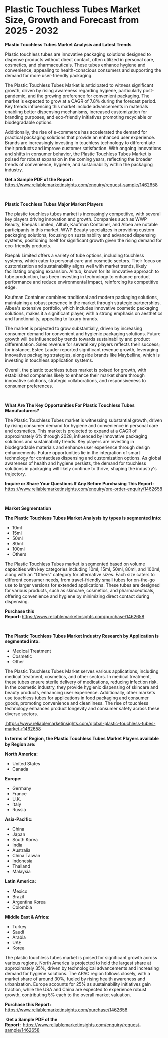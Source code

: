 <p><h1>Plastic Touchless Tubes Market Size, Growth and Forecast from 2025 - 2032</h1></p><p><strong>Plastic Touchless Tubes Market Analysis and Latest Trends</strong></p>
<p><p>Plastic touchless tubes are innovative packaging solutions designed to dispense products without direct contact, often utilized in personal care, cosmetics, and pharmaceuticals. These tubes enhance hygiene and convenience, appealing to health-conscious consumers and supporting the demand for more user-friendly packaging.</p><p>The Plastic Touchless Tubes Market is anticipated to witness significant growth, driven by rising awareness regarding hygiene, particularly post-pandemic, and the growing preference for convenient packaging. The market is expected to grow at a CAGR of 7.8% during the forecast period. Key trends influencing this market include advancements in materials enabling better dispensing mechanisms, increased customization for branding purposes, and eco-friendly initiatives promoting recyclable or biodegradable options.</p><p>Additionally, the rise of e-commerce has accelerated the demand for practical packaging solutions that provide an enhanced user experience. Brands are increasingly investing in touchless technology to differentiate their products and improve customer satisfaction. With ongoing innovations and shifts in consumer behavior, the Plastic Touchless Tubes Market is poised for robust expansion in the coming years, reflecting the broader trends of convenience, hygiene, and sustainability within the packaging industry.</p></p>
<p><strong>Get a Sample PDF of the Report:&nbsp;</strong> <a href="https://www.reliablemarketinsights.com/enquiry/request-sample/1462658?utm_campaign=3086&utm_medium=2&utm_source=Github&utm_content=ia&utm_term=19042025&utm_id=plastic-touchless-tubes">https://www.reliablemarketinsights.com/enquiry/request-sample/1462658</a></p>
<p>&nbsp;</p>
<p><strong>Plastic Touchless Tubes Major Market Players</strong></p>
<p><p>The plastic touchless tubes market is increasingly competitive, with several key players driving innovation and growth. Companies such as WWP Beauty, Raepak Limited, Alltub, Kaufman Container, and Albea are notable participants in this market. WWP Beauty specializes in providing custom packaging solutions, focusing on sustainability and advanced dispensing systems, positioning itself for significant growth given the rising demand for eco-friendly products. </p><p>Raepak Limited offers a variety of tube options, including touchless systems, which cater to personal care and cosmetic sectors. Their focus on customization and sustainability aligns well with market trends, likely facilitating ongoing expansion. Alltub, known for its innovative approach to tube production, has been investing in technology to enhance product performance and reduce environmental impact, reinforcing its competitive edge.</p><p>Kaufman Container combines traditional and modern packaging solutions, maintaining a robust presence in the market through strategic partnerships. Albea's extensive portfolio, which includes innovative cosmetic packaging solutions, makes it a significant player, with a strong emphasis on aesthetics and functionality, appealing to luxury brands.</p><p>The market is projected to grow substantially, driven by increasing consumer demand for convenient and hygienic packaging solutions. Future growth will be influenced by trends towards sustainability and product differentiation. Sales revenue for several key players reflects their success; for instance, Estee Lauder reported significant revenue growth, leveraging innovative packaging strategies, alongside brands like Maybelline, which is investing in touchless application systems.</p><p>Overall, the plastic touchless tubes market is poised for growth, with established companies likely to enhance their market share through innovative solutions, strategic collaborations, and responsiveness to consumer preferences.</p></p>
<p>&nbsp;</p>
<p><strong>What Are The Key Opportunities For Plastic Touchless Tubes Manufacturers?</strong></p>
<p><p>The Plastic Touchless Tubes market is witnessing substantial growth, driven by rising consumer demand for hygiene and convenience in personal care and cosmetics. This market is projected to expand at a CAGR of approximately 6% through 2028, influenced by innovative packaging solutions and sustainability trends. Key players are investing in biodegradable materials and enhance user experience through design enhancements. Future opportunities lie in the integration of smart technology for contactless dispensing and customization options. As global awareness of health and hygiene persists, the demand for touchless solutions in packaging will likely continue to thrive, shaping the industry's trajectory.</p></p>
<p><strong>Inquire or Share Your Questions If Any Before Purchasing This Report:</strong> <a href="https://www.reliablemarketinsights.com/enquiry/pre-order-enquiry/1462658?utm_campaign=3086&utm_medium=2&utm_source=Github&utm_content=ia&utm_term=19042025&utm_id=plastic-touchless-tubes">https://www.reliablemarketinsights.com/enquiry/pre-order-enquiry/1462658</a></p>
<p>&nbsp;</p>
<p><strong>Market Segmentation</strong></p>
<p><strong>The Plastic Touchless Tubes Market Analysis by types is segmented into:</strong></p>
<p><ul><li>10ml</li><li>15ml</li><li>50ml</li><li>80ml</li><li>100ml</li><li>Others</li></ul></p>
<p><p>The Plastic Touchless Tubes market is segmented based on volume capacities with key categories including 10ml, 15ml, 50ml, 80ml, and 100ml, along with an "Others" category for alternative sizes. Each size caters to different consumer needs, from travel-friendly small tubes for on-the-go use to larger versions for extended applications. These tubes are designed for various products, such as skincare, cosmetics, and pharmaceuticals, offering convenience and hygiene by minimizing direct contact during dispensing.</p></p>
<p><strong>Purchase this Report:&nbsp;</strong><a href="https://www.reliablemarketinsights.com/purchase/1462658?utm_campaign=3086&utm_medium=2&utm_source=Github&utm_content=ia&utm_term=19042025&utm_id=plastic-touchless-tubes">https://www.reliablemarketinsights.com/purchase/1462658</a></p>
<p>&nbsp;</p>
<p><strong>The Plastic Touchless Tubes Market Industry Research by Application is segmented into:</strong></p>
<p><ul><li>Medical Treatment</li><li>Cosmetic</li><li>Other</li></ul></p>
<p><p>The Plastic Touchless Tubes Market serves various applications, including medical treatment, cosmetics, and other sectors. In medical treatment, these tubes ensure sterile delivery of medications, reducing infection risk. In the cosmetic industry, they provide hygienic dispensing of skincare and beauty products, enhancing user experience. Additionally, other markets use touchless tubes for applications in food packaging and consumer goods, promoting convenience and cleanliness. The rise of touchless technology enhances product longevity and consumer safety across these diverse sectors.</p></p>
<p><a href="https://www.reliablemarketinsights.com/global-plastic-touchless-tubes-market-r1462658?utm_campaign=3086&utm_medium=2&utm_source=Github&utm_content=ia&utm_term=19042025&utm_id=plastic-touchless-tubes">&nbsp;https://www.reliablemarketinsights.com/global-plastic-touchless-tubes-market-r1462658</a></p>
<p><strong>In terms of Region, the Plastic Touchless Tubes Market Players available by Region are:</strong></p>
<p>
    <p> <strong> North America: </strong>
        <ul>
            <li>United States</li>
            <li>Canada</li>
        </ul>
        </p> 
    <p> <strong> Europe: </strong>
        <ul>
            <li>Germany</li>
            <li>France</li>
            <li>U.K.</li>
            <li>Italy</li>
            <li>Russia</li>
        </ul>
        </p> 
    <p> <strong> Asia-Pacific: </strong>
        <ul>
            <li>China</li>
            <li>Japan</li>
            <li>South Korea</li>
            <li>India</li>
            <li>Australia</li>
            <li>China Taiwan</li>
            <li>Indonesia</li>
            <li>Thailand</li>
            <li>Malaysia</li>
        </ul>
        </p> 
    <p> <strong> Latin America: </strong>
        <ul>
            <li>Mexico</li>
            <li>Brazil</li>
            <li>Argentina Korea</li>
            <li>Colombia</li>
        </ul>
        </p> 
    <p> <strong> Middle East & Africa: </strong>
        <ul>
            <li>Turkey</li>
            <li>Saudi</li>
            <li>Arabia</li>
            <li>UAE</li>
            <li>Korea</li>
        </ul>
    </p>
    </p>
<p><p>The plastic touchless tubes market is poised for significant growth across various regions. North America is projected to hold the largest share at approximately 35%, driven by technological advancements and increasing demand for hygiene solutions. The APAC region follows closely, with a market share of around 30%, fueled by rising health awareness and urbanization. Europe accounts for 25% as sustainability initiatives gain traction, while the USA and China are expected to experience robust growth, contributing 5% each to the overall market valuation.</p></p>
<p><strong>Purchase this Report: </strong><a href="https://www.reliablemarketinsights.com/purchase/1462658?utm_campaign=3086&utm_medium=2&utm_source=Github&utm_content=ia&utm_term=19042025&utm_id=plastic-touchless-tubes">https://www.reliablemarketinsights.com/purchase/1462658</a></p>
<p>&nbsp;<strong>Get a Sample PDF of the Report:&nbsp;&nbsp;</strong><a href="https://www.reliablemarketinsights.com/enquiry/request-sample/1462658?utm_campaign=3086&utm_medium=2&utm_source=Github&utm_content=ia&utm_term=19042025&utm_id=plastic-touchless-tubes">https://www.reliablemarketinsights.com/enquiry/request-sample/1462658</a></p>
<p><strong></strong></p>
<p><p></p><p></p><p></p></p>